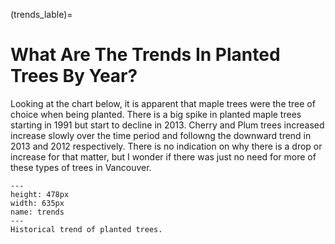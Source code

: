 (trends_lable)=
# What Are The Trends In Planted Trees By Year?

Looking at the chart below, it is apparent that maple trees were the tree of choice when being planted. There is a big spike in planted maple trees starting in 1991 but start to decline in 2013. Cherry and Plum trees increased increase slowly over the time period and followng the downward trend in 2013 and 2012 respectively. There is no indication on why there is a drop or increase for that matter, but I wonder if there was just no need for more of these types of trees in Vancouver. 

```{figure} https://github.com/klew-pdot/fptrees/blob/main/images/trends.png?raw=true
---
height: 478px
width: 635px
name: trends
---
Historical trend of planted trees.
```

